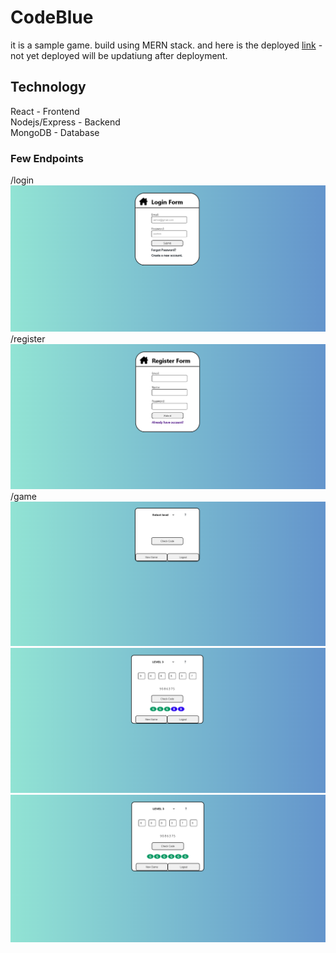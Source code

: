 # CodeBlue

it is a sample game. build using MERN stack. and here is the deployed [link](https://www.google.com) - not yet deployed will be updatiung after deployment.

## Technology

React - Frontend  
Nodejs/Express - Backend  
MongoDB - Database

### Few Endpoints

/login ![Screenshot of login page](screenshot/login.png)  
/register ![Screenshot of register page](screenshot/register.png)  
/game ![Screenshot of game - before game started](screenshot/gameOne.png) ![Screenshot of game - in the middle of game](screenshot/gameTwo.png) ![Screenshot of game - after a won](screenshot/gameThree.png)
